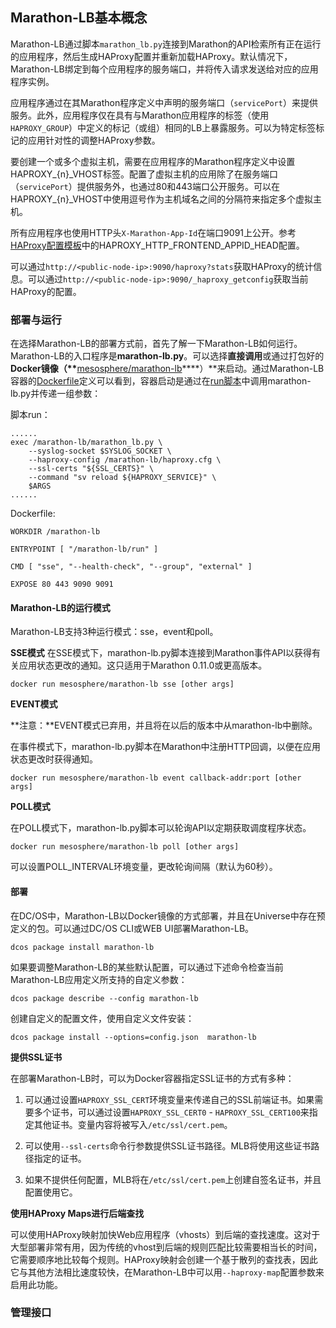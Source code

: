 ## Marathon-LB基本概念

Marathon-LB通过脚本`marathon_lb.py`连接到Marathon的API检索所有正在运行的应用程序，然后生成HAProxy配置并重新加载HAProxy。默认情况下，Marathon-LB绑定到每个应用程序的服务端口，并将传入请求发送给对应的应用程序实例。

应用程序通过在其Marathon程序定义中声明的服务端口（`servicePort`）来提供服务。此外，应用程序仅在具有与Marathon应用程序的标签（使用`HAPROXY_GROUP`）中定义的标记（或组）相同的LB上暴露服务。可以为特定标签标记的应用针对性的调整HAProxy参数。

要创建一个或多个虚拟主机，需要在应用程序的Marathon程序定义中设置HAPROXY\_{n}\_VHOST标签。配置了虚拟主机的应用除了在服务端口（`servicePort`）提供服务外，也通过80和443端口公开服务。可以在HAPROXY\_{n}\_VHOST中使用逗号作为主机域名之间的分隔符来指定多个虚拟主机。

所有应用程序也使用HTTP头`X-Marathon-App-Id`在端口9091上公开。参考[HAProxy配置模板](/dcos-component-marathon-lb-template.md)中的HAPROXY\_HTTP\_FRONTEND\_APPID\_HEAD配置。

可以通过`http://<public-node-ip>:9090/haproxy?stats`获取HAProxy的统计信息。可以通过`http://<public-node-ip>:9090/_haproxy_getconfig`获取当前HAProxy的配置。

### 部署与运行

在选择Marathon-LB的部署方式前，首先了解一下Marathon-LB如何运行。Marathon-LB的入口程序是**marathon-lb.py**。可以选择**直接调用**或通过打包好的**Docker镜像（\*\***[mesosphere\/marathon-lb](https://hub.docker.com/r/mesosphere/marathon-lb)**\*\*）**来启动。通过Marathon-LB容器的[Dockerfile](https://github.com/mesosphere/marathon-lb/blob/master/Dockerfile)定义可以看到，容器启动是通过在[run脚本](https://github.com/mesosphere/marathon-lb/blob/master/run)中调用marathon-lb.py并传递一组参数：

脚本run：

```
......
exec /marathon-lb/marathon_lb.py \ 
    --syslog-socket $SYSLOG_SOCKET \ 
    --haproxy-config /marathon-lb/haproxy.cfg \ 
    --ssl-certs "${SSL_CERTS}" \ 
    --command "sv reload ${HAPROXY_SERVICE}" \ 
    $ARGS 
......
```

Dockerfile:

```
WORKDIR /marathon-lb 

ENTRYPOINT [ "/marathon-lb/run" ] 

CMD [ "sse", "--health-check", "--group", "external" ]

EXPOSE 80 443 9090 9091
```

#### Marathon-LB的运行模式

Marathon-LB支持3种运行模式：sse，event和poll。

**SSE模式**
在SSE模式下，marathon-lb.py脚本连接到Marathon事件API以获得有关应用状态更改的通知。这只适用于Marathon 0.11.0或更高版本。

```
docker run mesosphere/marathon-lb sse [other args]
```

**EVENT模式**

**注意：**EVENT模式已弃用，并且将在以后的版本中从marathon-lb中删除。

在事件模式下，marathon-lb.py脚本在Marathon中注册HTTP回调，以便在应用状态更改时获得通知。

```
docker run mesosphere/marathon-lb event callback-addr:port [other args]
```

**POLL模式**

在POLL模式下，marathon-lb.py脚本可以轮询API以定期获取调度程序状态。

```
docker run mesosphere/marathon-lb poll [other args]
```

可以设置POLL\_INTERVAL环境变量，更改轮询间隔（默认为60秒）。

#### 部署

在DC\/OS中，Marathon-LB以Docker镜像的方式部署，并且在Universe中存在预定义的包。可以通过DC\/OS CLI或WEB UI部署Marathon-LB。

```
dcos package install marathon-lb
```

如果要调整Marathon-LB的某些默认配置，可以通过下述命令检查当前Marathon-LB应用定义所支持的自定义参数：

```
dcos package describe --config marathon-lb
```

创建自定义的配置文件，使用自定义文件安装：

```
dcos package install --options=config.json  marathon-lb
```

**提供SSL证书**

在部署Marathon-LB时，可以为Docker容器指定SSL证书的方式有多种：

1. 可以通过设置`HAPROXY_SSL_CERT`环境变量来传递自己的SSL前端证书。如果需要多个证书，可以通过设置`HAPROXY_SSL_CERT0` - `HAPROXY_SSL_CERT100`来指定其他证书。变量内容将被写入`/etc/ssl/cert.pem`。

2. 可以使用`--ssl-certs`命令行参数提供SSL证书路径。MLB将使用这些证书路径指定的证书。

3. 如果不提供任何配置，MLB将在`/etc/ssl/cert.pem`上创建自签名证书，并且配置使用它。


**使用HAProxy Maps进行后端查找**

可以使用HAProxy映射加快Web应用程序（vhosts）到后端的查找速度。这对于大型部署非常有用，因为传统的vhost到后端的规则匹配比较需要相当长的时间，它需要顺序地比较每个规则。HAProxy映射会创建一个基于散列的查找表，因此它与其他方法相比速度较快，在Marathon-LB中可以用`--haproxy-map`配置参数来启用此功能。

### 管理接口



